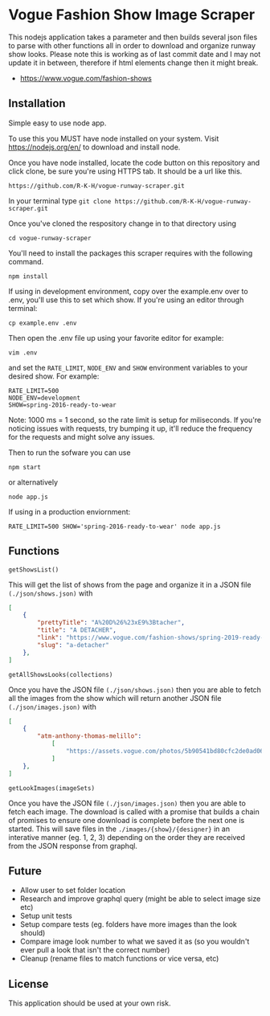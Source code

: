 # Vogue Fashion Show Image Scraper
This nodejs application takes a parameter and then builds several json files to parse with other functions all in order to download and organize runway show looks. Please note this is working as of last commit date and I may not update it in between, therefore if html elements change then it might break.

- https://www.vogue.com/fashion-shows

## Installation
Simple easy to use node app.

To use this you MUST have node installed on your system. Visit https://nodejs.org/en/ to download and install node.

Once you have node installed, locate the code button on this repository and click clone, be sure you're using HTTPS tab. It should be a url like this.

`https://github.com/R-K-H/vogue-runway-scraper.git`

In your terminal type `git clone https://github.com/R-K-H/vogue-runway-scraper.git`

Once you've cloned the respository change in to that directory using

```
cd vogue-runway-scraper
```

You'll need to install the packages this scraper requires with the following command.

```shell
npm install
```

If using in development environment, copy over the example.env over to .env, you'll use this to set which show. If you're using an editor through terminal:

```shell
cp example.env .env
```

Then open the .env file up using your favorite editor for example:

```
vim .env
```

and set the `RATE_LIMIT`, `NODE_ENV` and `SHOW` environment variables to your desired show. For example:

```
RATE_LIMIT=500
NODE_ENV=development
SHOW=spring-2016-ready-to-wear
```

Note: 1000 ms = 1 second, so the rate limit is setup for miliseconds. If you're noticing issues with requests, try bumping it up, it'll reduce the frequency for the requests and might solve any issues.

Then to run the sofware you can use
```shell
npm start
```

or alternatively

```shell
node app.js
```

If using in a production enviornment:
```shell
RATE_LIMIT=500 SHOW='spring-2016-ready-to-wear' node app.js
```

## Functions

`getShowsList()`

This will get the list of shows from the page and organize it in a JSON file `(./json/shows.json)` with

```json
[
	{
	    "prettyTitle": "A%20D%26%23xE9%3Btacher",
	    "title": "A DETACHER",
	    "link": "https://www.vogue.com/fashion-shows/spring-2019-ready-to-wear/a-detacher",
	    "slug": "a-detacher"
	}, 
]
```

`getAllShowsLooks(collections)`

Once you have the JSON file `(./json/shows.json)` then you are able to fetch all the images from the show which will return another JSON file `(./json/images.json)` with

```json
[
	{
		"atm-anthony-thomas-melillo": 
			[
				"https://assets.vogue.com/photos/5b90541bd80cfc2de0ad06fe/master/pass/00001-atm-vogue-ready-to-wear-SS19-pr.jpg",
			]
	},
]
```

`getLookImages(imageSets)`

Once you have the JSON file `(./json/images.json)` then you are able to fetch each image. The download is called with a promise that builds a chain of promises to ensure one download is complete before the next one is started. This will save files in the `./images/{show}/{designer}` in an interative manner (eg. 1, 2, 3) depending on the order they are received from the JSON response from graphql.


## Future
- Allow user to set folder location
- Research and improve graphql query (might be able to select image size etc)
- Setup unit tests
- Setup compare tests (eg. folders have more images than the look should)
- Compare image look number to what we saved it as (so you wouldn't ever pull a look that isn't the correct number)
- Cleanup (rename files to match functions or vice versa, etc)

## License
This application should be used at your own risk.